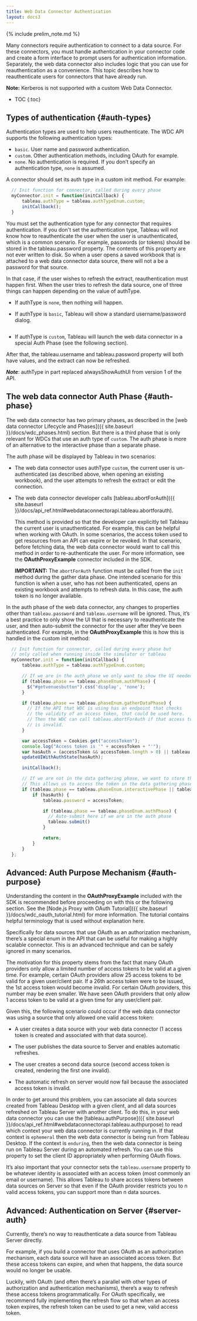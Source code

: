 ```yaml
---
title: Web Data Connector Authentication
layout: docs3
---
```

{% include prelim_note.md %}

Many connectors require authentication to connect to a data source.
For these connectors, you must handle authentication in your connector code and create a form interface to prompt users for authentication information.
Separately, the web data connector also includes logic that you can use for reauthentication as a convenience.
This topic describes how to reauthenticate users for connectors that have already run.

<div class="alert alert-info">
    <b>Note:</b> Kerberos is not supported with a custom Web Data Connector.
</div>

* TOC
{:toc}

Types of authentication {#auth-types}
-------------------------------------

Authentication types are used to help users reauthenticate.
The WDC API supports the following authentication types:

- `basic`. User name and password authentication.
- `custom`. Other authentication methods, including OAuth for example.
- `none`. No authentication is required. If you don’t specify an authentication type, `none` is assumed.

A connector should set its auth type in a custom init method.
For example:

```javascript
  // Init function for connector, called during every phase
  myConnector.init = function(initCallback) {
      tableau.authType = tableau.authTypeEnum.custom;
      initCallback();
  }
```

You must set the authentication type for any connector that requires authentication. If you don't set the authentication type,
Tableau will not know how to reauthenticate the user when the user is unauthenticated, which is a common scenario.
For example, passwords (or tokens) should be stored in the tableau.password property.  The contents of this property
are not ever written to disk.  So when a user opens a saved workbook that is attached to a web data connector data source,
there will not a be a password for that source.  

In that case, if the user wishes to refresh the extract, reauthentication must happen first.  When
the user tries to refresh the data source, one of three things can happen depending on the value of authType.

- If authType is `none`, then nothing will happen. 

- If authType is `basic`, Tableau will show a standard username/password dialog.

    <img class="img-responsive docs-img" src="{{ site.baseurl }}/assets/wdc_basic_auth.png" alt="">

- If authType is `custom`, Tableau will launch the web data connector in a special Auth Phase (see the following section).

After that, the tableau.username and tableau.password property will both have values, and the extract
can now be refreshed. 

***Note***: authType in part replaced alwaysShowAuthUI from version 1 of the API.


The web data connector Auth Phase {#auth-phase}
------------------------
The web data connector has two primary phases, as described in the [web data connector Lifecycle and Phases]({{ site.baseurl }}/docs/wdc_phases.html)
section.  But there is a third phase that is only relevant for WDCs that use an auth type of `custom`. 
The auth phase is more of an alternative to the interactive phase than a separate phase. 

The auth phase will be displayed by Tableau in two scenarios: 

- The web data connector uses authType `custom`, the current user is un-authenticated (as described above, 
  when opening an existing workbook), and the user attempts to refresh the extract or edit the connection.

- The web data connector developer calls [tableau.abortForAuth]({{ site.baseurl }}/docs/api_ref.html#webdataconnectorapi.tableau.abortforauth).

    This method is provided so that the developer can explicitly tell Tableau the current user is unauthenticated.
    For example, this can be helpful when working with OAuth. In some scenarios, the access token used to get resources
    from an API can expire or be revoked.  In that scenario, before fetching data, the web data connector would want to call this method
    in order to re-authenticate the user. For more information, see the **OAuthProxyExample** connector included in the SDK.
    
    **IMPORTANT:** The `abortForAuth` function must be called from the `init` method during the gather data phase. One intended scenario for this function is when a user, who has not been authenticated, opens an existing workbook and attempts to refresh data. In this case, the auth token is no longer available.  
    
    
In the auth phase of the web data connector, any changes to properties other than `tableau.password` and `tableau.username` will
be ignored.  Thus, it’s a best practice to only show the UI that is necessary to reauthenticate the user,
and then auto-submit the connector for the user after they’ve been authenticated.
For example, in the **OAuthProxyExample** this is how this
is handled in the custom init method:

```javascript
  // Init function for connector, called during every phase but
  // only called when running inside the simulator or tableau
  myConnector.init = function(initCallback) {
      tableau.authType = tableau.authTypeEnum.custom;

      // If we are in the auth phase we only want to show the UI needed for auth
      if (tableau.phase == tableau.phaseEnum.authPhase) {
        $("#getvenuesbutton").css('display', 'none');
      }

      if (tableau.phase == tableau.phaseEnum.gatherDataPhase) {
        // If the API that WDC is using has an endpoint that checks
        // the validity of an access token, that could be used here.
        // Then the WDC can call tableau.abortForAuth if that access token
        // is invalid.
      }

      var accessToken = Cookies.get("accessToken");
      console.log("Access token is '" + accessToken + "'");
      var hasAuth = (accessToken && accessToken.length > 0) || tableau.password.length > 0;
      updateUIWithAuthState(hasAuth);

      initCallback();

      // If we are not in the data gathering phase, we want to store the token
      // This allows us to access the token in the data gathering phase
      if (tableau.phase == tableau.phaseEnum.interactivePhase || tableau.phase == tableau.phaseEnum.authPhase) {
          if (hasAuth) {
              tableau.password = accessToken;

              if (tableau.phase == tableau.phaseEnum.authPhase) {
                // Auto-submit here if we are in the auth phase
                tableau.submit()
              }

              return;
          }
      }
  };
```

Advanced: Auth Purpose Mechanism {#auth-purpose}
------------------------------------
Understanding the content in the **OAuthProxyExample** included with the SDK is
recommended before proceeding on with this or the following section. See the [Node.js Proxy with OAuth Tutorial]({{ site.baseurl }}/docs/wdc_oauth_tutorial.html) for more information. The tutorial contains helpful terminology that is used without explanation here.

Specifically for data sources that use OAuth as an authorization mechanism, there’s a special enum in the API that can be useful for making a highly scalable connector.  This is an advanced technique
and can be safely ignored in many scenarios.

The motivation for this property stems from the fact that many OAuth providers only allow a limited
number of access tokens to be valid at a given time. For example, certain OAuth providers allow 25 
access tokens to be valid for a given user/client pair.  If a 26th access token were to be issued, the 1st access
token would become invalid.  For certain OAuth providers, this number may be even smaller.  We have seen OAuth providers that only allow
1 access token to be valid at a given time for any user/client pair. 

Given this, the following scenario could occur if the web data connector was using a source that only allowed one valid access token:

- A user creates a data source with your web data connector (1 access token is created and associated with that data source).

- The user publishes the data source to Server and enables automatic refreshes.

- The user creates a second data source (second access token is created, rendering the first one invalid).  

- The automatic refresh on server would now fail because the associated access token is invalid.

In order to get around this problem, you can associate all data sources created from Tableau Desktop with
a given client, and all data sources refreshed on Tableau Server with another client.  To do this, in your web data connector
you can use the [tableau.authPurpose]({{ site.baseurl }}/docs/api_ref.html#webdataconnectorapi.tableau.authpurpose)
to read which context your web data connector is currently running in.  If that context is `ephemeral` then the web data connector is 
being run from Tableau Desktop.  If the context is `enduring`, then the web data connector is being run on Tableau Server during
an automated refresh.  You can use this property to set the client ID appropriately when performing OAuth flows.

It’s also important that your connector sets the `tableau.username` property to be whatever identity is associated with an access token (most commonly an email or username).  This allows Tableau to share access
tokens between data sources on Server so that even if the OAuth provider restricts you to n valid access tokens, you can support more than n data sources.


Advanced: Authentication on Server {#server-auth}
------------------------
Currently, there’s no way to reauthenticate a data source from Tableau Server directly.

For example, if you build a connector that uses OAuth as an authorization mechanism, each data source
will have an associated access token.  But these access tokens can expire, 
and when that happens, the data source would no longer be usable.

Luckily, with OAuth (and often there’s a parallel with other types of authorization and authentication mechanisms),
there’s a way to refresh these access tokens programmatically.  For OAuth specifically, we recommend
fully implementing the refresh flow so that when an access token expires, the refresh token
can be used to get a new, valid access token.
